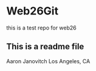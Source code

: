 # Web26Git
this is a test repo for web26

## This is a readme file

Aaron Janovitch
Los Angeles, CA
